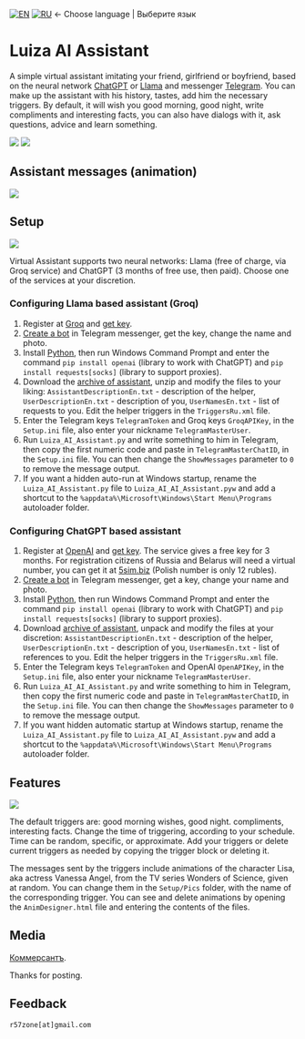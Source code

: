 [![EN](https://user-images.githubusercontent.com/9499881/33184537-7be87e86-d096-11e7-89bb-f3286f752bc6.png)](https://github.com/r57zone/LuizaGPTAssistant/) 
[![RU](https://user-images.githubusercontent.com/9499881/27683795-5b0fbac6-5cd8-11e7-929c-057833e01fb1.png)](https://github.com/r57zone/LuizaGPTAssistant/blob/master/README.RU.md)
← Choose language | Выберите язык

# Luiza AI Assistant
A simple virtual assistant imitating your friend, girlfriend or boyfriend, based on the neural network [ChatGPT](https://openai.com/chatgpt) or [Llama](https://llama.meta.com/) and messenger [Telegram](https://telegram.org/). You can make up the assistant with his history, tastes, add him the necessary triggers. By default, it will wish you good morning, good night, write compliments and interesting facts, you can also have dialogs with it, ask questions, advice and learn something.

![](https://github.com/user-attachments/assets/8f29dfb7-4964-4d68-8889-79273d115cab)
![](https://github.com/r57zone/LuizaGPTAssistant/assets/9499881/5b54fc41-b902-4324-8aa5-2f3c97527177)

## Assistant messages (animation)
![](https://github.com/user-attachments/assets/cdd4e6ac-b2f2-447c-b740-239955847248)

## Setup
![](https://github.com/r57zone/LuizaGPTAssistant/assets/9499881/483720af-4493-4d09-9e78-137bab2230a1)

Virtual Assistant supports two neural networks: Llama (free of charge, via Groq service) and ChatGPT (3 months of free use, then paid). Choose one of the services at your discretion. 

### Configuring Llama based assistant (Groq)
1. Register at [Groq](https://console.groq.com/) and [get key](https://console.groq.com/).
2. [Create a bot](https://t.me/BotFather) in Telegram messenger, get the key, change the name and photo.
3. Install [Python](https://www.python.org/downloads/), then run Windows Command Prompt and enter the command `pip install openai` (library to work with ChatGPT) and `pip install requests[socks]` (library to support proxies).
4. Download the [archive of assistant](https://github.com/r57zone/LuizaGPTAssistant/archive/refs/heads/master.zip), unzip and modify the files to your liking: `AssistantDescriptionEn.txt` - description of the helper, `UserDescriptionEn.txt` - description of you, `UserNamesEn.txt` - list of requests to you. Edit the helper triggers in the `TriggersRu.xml` file.
5. Enter the Telegram keys `TelegramToken` and Groq keys `GroqAPIKey`, in the `Setup.ini` file, also enter your nickname `TelegramMasterUser`. 
6. Run `Luiza_AI_Assistant.py` and write something to him in Telegram, then copy the first numeric code and paste in `TelegramMasterChatID`, in the `Setup.ini` file. You can then change the `ShowMessages` parameter to `0` to remove the message output.
7. If you want a hidden auto-run at Windows startup, rename the `Luiza_AI_Assistant.py` file to `Luiza_AI_AI_Assistant.pyw` and add a shortcut to the `%appdata%\Microsoft\Windows\Start Menu\Programs` autoloader folder.

### Configuring ChatGPT based assistant
1. Register at [OpenAI](https://chat.openai.com/chat) and [get key](https://platform.openai.com/account/api-keys). The service gives a free key for 3 months. For registration citizens of Russia and Belarus will need a virtual number, you can get it at [5sim.biz](https://5sim.biz) (Polish number is only 12 rubles).
2. [Create a bot](https://t.me/BotFather) in Telegram messenger, get a key, change your name and photo.
3. Install [Python](https://www.python.org/downloads/), then run Windows Command Prompt and enter the command `pip install openai` (library to work with ChatGPT) and `pip install requests[socks]` (library to support proxies).
4. Download [archive of assistant](https://github.com/r57zone/LuizaGPTAssistant/archive/refs/heads/master.zip), unpack and modify the files at your discretion: `AssistantDescriptionEn.txt` - description of the helper, `UserDescriptionEn.txt` - description of you, `UserNamesEn.txt` - list of references to you. Edit the helper triggers in the `TriggersRu.xml` file.
5. Enter the Telegram keys `TelegramToken` and OpenAI `OpenAPIKey`, in the `Setup.ini` file, also enter your nickname `TelegramMasterUser`. 
6. Run `Luiza_AI_AI_Assistant.py` and write something to him in Telegram, then copy the first numeric code and paste in `TelegramMasterChatID`, in the `Setup.ini` file. You can then change the `ShowMessages` parameter to `0` to remove the message output.
7. If you want hidden automatic startup at Windows startup, rename the `Luiza_AI_Assistant.py` file to `Luiza_AI_AI_Assistant.pyw` and add a shortcut to the `%appdata%\Microsoft\Windows\Start Menu\Programs` autoloader folder.

## Features
![](https://github.com/r57zone/LuizaGPTAssistant/assets/9499881/044cc5fa-6dd5-464e-8f07-a13c52db2304)


The default triggers are: good morning wishes, good night. compliments, interesting facts. Change the time of triggering, according to your schedule. Time can be random, specific, or approximate. Add your triggers or delete current triggers as needed by copying the trigger block or deleting it.


The messages sent by the triggers include animations of the character Lisa, aka actress Vanessa Angel, from the TV series Wonders of Science, given at random. You can change them in the `Setup/Pics` folder, with the name of the corresponding trigger. You can see and delete animations by opening the `AnimDesigner.html` file and entering the contents of the files.

## Media
[Коммерсантъ](https://www.kommersant.ru/doc/6891989).

Thanks for posting.

## Feedback
`r57zone[at]gmail.com`
